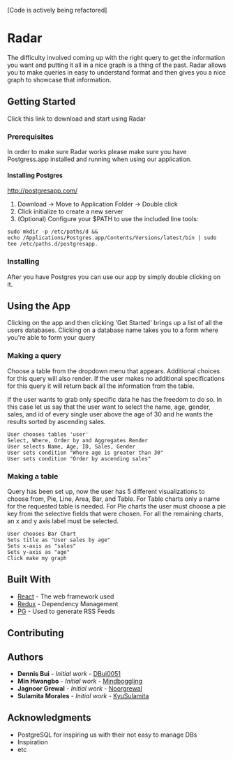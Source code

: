 [Code is actively being refactored] 

# Radar

The difficulty involved coming up with the right query to get the information you want and putting it all in a nice graph is a thing of the past. Radar allows you to make queries in easy to understand format and then gives you a nice graph to showcase that information.

## Getting Started

Click this link to download and start using Radar

### Prerequisites

In order to make sure Radar works please make sure you have Postgress.app installed and running when using our application.

#### Installing Postgres

http://postgresapp.com/

1. Download -> Move to Application Folder -> Double click
2. Click initialize to create a new server
3. (Optional) Configure your $PATH to use the included line tools:

```
sudo mkdir -p /etc/paths/d &&
echo /Applications/Postgres.app/Contents/Versions/latest/bin | sudo tee /etc/paths.d/postgresapp.
```

### Installing

After you have Postgres you can use our app by simply double clicking on it.


## Using the App

Clicking on the app and then clicking 'Get Started' brings up a list of all the users databases. Clicking on a database name takes you to a form where you're able to form your query

### Making a query
Choose a table from the dropdown menu that appears. Additional choices for this query will also render. If the user makes no additional specifications for this query it will return back all the information from the table. 

If the user wants to grab only specific data he has the freedom to do so. In this case let us say that the user want to select the name, age, gender, sales, and id of every single user above the age of 30 and he wants the results sorted by ascending sales.
```
User chooses tables 'user'
Select, Where, Order by and Aggregates Render
User selects Name, Age, ID, Sales, Gender
User sets condition "Where age is greater than 30"
User sets condition "Order by ascending sales"
```

### Making a table

Query has been set up, now the user has 5 different visualizations to choose from, Pie, Line, Area, Bar, and Table. For Table charts only a name for the requested table is needed. For Pie charts the user must choose a pie key from the selective fields that were chosen. For all the remaining charts, an x and y axis label must be selected.

```
User chooses Bar Chart
Sets title as "User sales by age"
Sets x-axis as "sales"
Sets y-axis as "age"
Click make my graph
```


## Built With

* [React](http://www.dropwizard.io/1.0.2/docs/) - The web framework used
* [Redux](https://maven.apache.org/) - Dependency Management
* [PG](https://rometools.github.io/rome/) - Used to generate RSS Feeds

## Contributing


## Authors

* **Dennis Bui** - *Initial work* - [DBui0051](https://github.com/DBui0051)
* **Min Hwangbo** - *Initial work* - [Mindboggling](https://github.com/Mindboggling)
* **Jagnoor Grewal** - *Initial work* - [Noorgrewal](https://github.com/Noorgrewal)
* **Sulamita Morales** - *Initial work* - [KyuSulamita](https://github.com/KyuSulamita)


## Acknowledgments

* PostgreSQL for inspiring us with their not easy to manage DBs
* Inspiration
* etc

